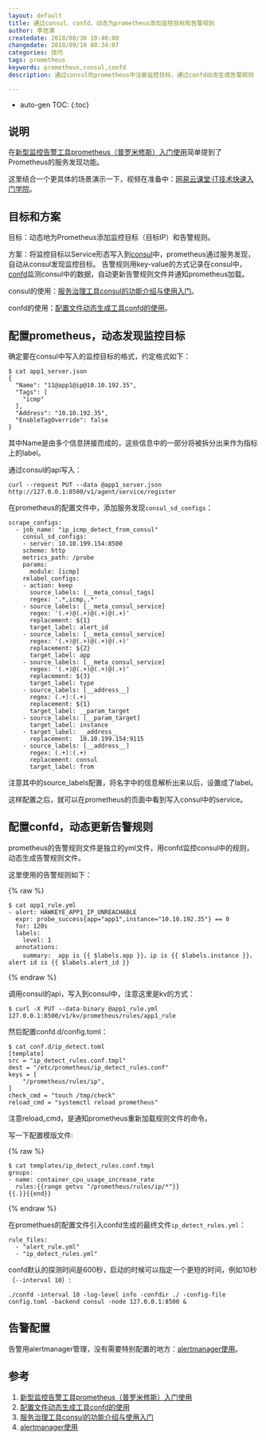 ```yaml
---
layout: default
title: 通过consul、confd，动态为prometheus添加监控目标和告警规则
author: 李佶澳
createdate: 2018/08/30 10:40:00
changedate: 2018/09/10 08:34:07
categories: 技巧
tags: prometheus
keywords: prometheus,consul,confd
description: 通过consul向prometheus中注册监控目标，通过confd动态生成告警规则

---
```


* auto-gen TOC:
{:toc}

## 说明

在[新型监控告警工具prometheus（普罗米修斯）入门使用][1]简单提到了Prometheus的服务发现功能。

这里结合一个更具体的场景演示一下，视频在准备中：[网易云课堂·IT技术快速入门学院](https://study.163.com/provider/400000000376006/course.htm?share=2&shareId=400000000376006)。

## 目标和方案

目标：动态地为Prometheus添加监控目标（目标IP）和告警规则。

方案：将监控目标以Service形态写入到[consul][3]中，prometheus通过服务发现，自动从consul发现监控目标。
告警规则用key-value的方式记录在consul中，[confd][2]监测consul中的数据，自动更新告警规则文件并通知prometheus加载。

consul的使用：[服务治理工具consul的功能介绍与使用入门][3]。

confd的使用：[配置文件动态生成工具confd的使用][2]。

## 配置prometheus，动态发现监控目标

确定要在consul中写入的监控目标的格式，约定格式如下：

	$ cat app1_server.json
	{
	  "Name": "11@app1@ip@10.10.192.35",
	  "Tags": [
	    "icmp"
	  ],
	  "Address": "10.10.192.35",
	  "EnableTagOverride": false
	}

其中Name是由多个信息拼接而成的，这些信息中的一部分将被拆分出来作为指标上的label。

通过consul的api写入：

	curl --request PUT --data @app1_server.json  http://127.0.0.1:8500/v1/agent/service/register

在prometheus的配置文件中，添加服务发现`consul_sd_configs`：

	scrape_configs:
	  - job_name: "ip_icmp_detect_from_consul"
	    consul_sd_configs:
	    - server: 10.10.199.154:8500
	    scheme: http
	    metrics_path: /probe
	    params:
	      module: [icmp]
	    relabel_configs:
	    - action: keep
	      source_labels: [__meta_consul_tags]
	      regex: '.*,icmp,.*'
	    - source_labels: [__meta_consul_service]
	      regex: '(.+)@(.+)@(.+)@(.+)'
	      replacement: ${1}
	      target_label: alert_id
	    - source_labels: [__meta_consul_service]
	      regex: '(.+)@(.+)@(.+)@(.+)'
	      replacement: ${2}
	      target_label: app
	    - source_labels: [__meta_consul_service]
	      regex: '(.+)@(.+)@(.+)@(.+)'
	      replacement: ${3}
	      target_label: type
	    - source_labels: [__address__]
	      regex: (.+):(.+)
	      replacement: ${1}
	      target_label: __param_target
	    - source_labels: [__param_target]
	      target_label: instance
	    - target_label: __address__
	      replacement:  10.10.199.154:9115
	    - source_labels: [__address__]
	      regex: (.+):(.+)
	      replacement: consul
	      target_label: from

注意其中的source_labels配置，将名字中的信息解析出来以后，设置成了label。

这样配置之后，就可以在prometheus的页面中看到写入consul中的service。

## 配置confd，动态更新告警规则

prometheus的告警规则文件是独立的yml文件，用confd监控consul中的规则，动态生成告警规则文件。

这里使用的告警规则如下：

{% raw %}

	$ cat app1_rule.yml
	- alert: HAWKEYE_APP1_IP_UNREACHABLE
	  expr: probe_success{app="app1",instance="10.10.192.35"} == 0
	  for: 120s
	  labels:
	    level: 1
	  annotations:
	    summary:  app is {{ $labels.app }}，ip is {{ $labels.instance }}，alert id is {{ $labels.alert_id }}

{% endraw %}

调用consul的api，写入到consul中，注意这里是kv的方式：

	$ curl -X PUT --data-binary @app1_rule.yml  127.0.0.1:8500/v1/kv/prometheus/rules/app1_rule

然后配置confd.d/config.toml：

	$ cat conf.d/ip_detect.toml
	[template]
	src = "ip_detect_rules.conf.tmpl"
	dest = "/etc/prometheus/ip_detect_rules.conf"
	keys = [
		"/prometheus/rules/ip",
	]
	check_cmd = "touch /tmp/check"
	reload_cmd = "systemctl reload prometheus"

注意reload_cmd，是通知prometheus重新加载规则文件的命令。

写一下配置模版文件:

{% raw %}

	$ cat templates/ip_detect_rules.conf.tmpl
	groups:
	- name: container_cpu_usage_increase_rate
	  rules:{{range getvs "/prometheus/rules/ip/*"}}
	{{.}}{{end}}

{% endraw %}

在promethues的配置文件引入confd生成的最终文件`ip_detect_rules.yml`：

	rule_files:
	  - "alert_rule.yml"
	  - "ip_detect_rules.yml"

confd默认的探测时间是600秒，启动的时候可以指定一个更短的时间，例如10秒（`--interval 10`）:

	./confd -interval 10 -log-level info -confdir ./ -config-file config.toml -backend consul -node 127.0.0.1:8500 &

## 告警配置

告警用alertmanager管理，没有需要特别配置的地方：[alertmanager使用][4]。

## 参考

1. [新型监控告警工具prometheus（普罗米修斯）入门使用][1]
2. [配置文件动态生成工具confd的使用][2]
3. [服务治理工具consul的功能介绍与使用入门][3]
4. [alertmanager使用][4]

[1]: http://www.lijiaocn.com/%E9%A1%B9%E7%9B%AE/2018/08/03/prometheus-usage.html  "新型监控告警工具prometheus（普罗米修斯）入门使用" 
[2]: http://www.lijiaocn.com/%E9%A1%B9%E7%9B%AE/2018/08/22/confd-usage.html  "配置文件动态生成工具confd的使用" 
[3]: http://www.lijiaocn.com/%E9%A1%B9%E7%9B%AE/2018/08/17/consul-usage.html "服务治理工具consul的功能介绍与使用入门"
[4]: http://www.lijiaocn.com/%E9%A1%B9%E7%9B%AE/2018/08/03/prometheus-usage.html#alertmanager "alertmanager使用"
